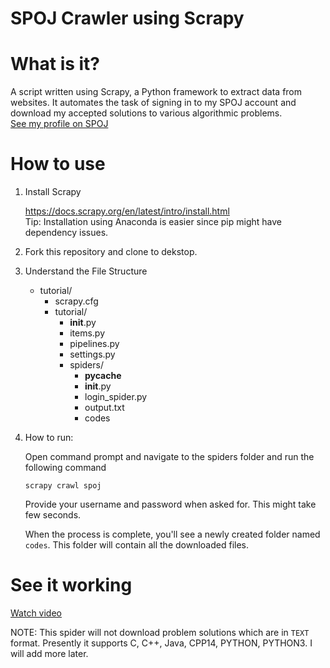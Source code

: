 # SPOJ Crawler using Scrapy

# What is it? 
A script written using Scrapy, a Python framework to extract data from websites. It automates the task of signing in to my SPOJ account and download my accepted solutions to various algorithmic problems. </br>
[See my profile on SPOJ](http://www.spoj.com/users/codegagu/)

# How to use
1) Install Scrapy </br>

   https://docs.scrapy.org/en/latest/intro/install.html </br>
   Tip: Installation using Anaconda is easier since pip might have dependency issues. 
   
2) Fork this repository and clone to dekstop.

3) Understand the File Structure 

   - tutorial/
      - scrapy.cfg 
      - tutorial/  
         - __init__.py
         - items.py
         - pipelines.py
         - settings.py 
         - spiders/    
            - __pycache__
            - __init__.py
            - login_spider.py
            - output.txt     
            - codes          

4) How to run:
   
   Open command prompt and navigate to the spiders folder and run the following command</br>
   ```
   scrapy crawl spoj
   ```
   Provide your username and password when asked for. This might take few seconds. </br>
   
   When the process is complete, you'll see a newly created folder named ```codes```. This folder will contain all the downloaded files.
   
# See it working 

   [Watch video](https://www.youtube.com/watch?v=Yv1_O172x9A)
                                

NOTE: This spider will not download problem solutions which are in ```TEXT``` format. Presently it supports C, C++, Java, CPP14, PYTHON, PYTHON3. I will add more later.



